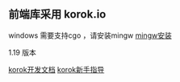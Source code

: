 ## 前端库采用 korok.io
windows 需要支持cgo ，请安装mingw
[mingw安装](https://blog.csdn.net/u012294613/article/details/126525424)

1.19 版本


[korok开发文档](https://korok.io/docs/basic.html)
[korok新手指导](https://zhuanlan.zhihu.com/p/37917393)